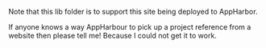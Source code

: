 Note that this lib folder is to support this site being deployed to AppHarbor.

If anyone knows a way AppHarbour to pick up a project reference from a website then please tell me!  Because I could not get it to work.